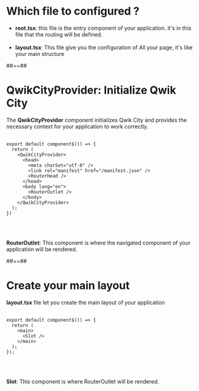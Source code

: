 # Which file to configured ?

- **root.tsx**: this file is the entry component of your application. it's in this file that the routing will be defined.<br/><br/>
- **layout.tsx**: This file give you the configuration of All your page, it's like your main structure

##==##

<!-- .slide: class="with-code inconsolata" -->

# QwikCityProvider: Initialize Qwik City

The **QwikCityProvider** component initializes Qwik City and provides the necessary context for your application to work correctly.<br/><br/>

```tsx
export default component$(() => {
  return (
    <QwikCityProvider>
      <head>
        <meta charSet="utf-8" />
        <link rel="manifest" href="/manifest.json" />
        <RouterHead />
      </head>
      <body lang="en">
        <RouterOutlet />
      </body>
    </QwikCityProvider>
  );
})

```

<!-- .element: class="medium-code" -->

<br/><br/>

**RouterOutlet**: This component is where the navigated component of your application will be rendered.

##==##

<!-- .slide: class="with-code inconsolata" -->

# Create your main layout

**layout.tsx** file let you create the main layout of your application <br/><br/>

```tsx
export default component$(() => {
  return (
    <main>
      <Slot />
    </main>
  );
});
```

<!-- .element: class="big-code" -->

<br/><br/>

**Slot**: This component is where RouterOutlet will be rendered. 


